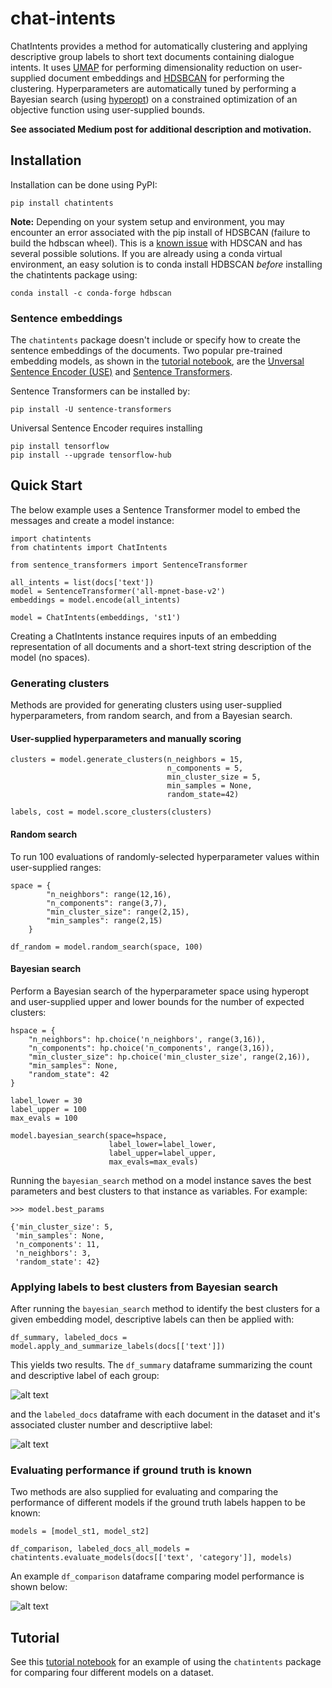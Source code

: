 # chat-intents

ChatIntents provides a method for automatically clustering and applying descriptive group labels to short text documents containing dialogue intents.  It uses [UMAP](https://github.com/lmcinnes/umap) for performing dimensionality reduction on user-supplied document embeddings and [HDSBCAN](https://github.com/scikit-learn-contrib/hdbscan) for performing the clustering. Hyperparameters are automatically tuned by performing a Bayesian search (using [hyperopt](https://github.com/hyperopt/hyperopt)) on a constrained optimization of an objective function using user-supplied bounds.

**See associated Medium post for additional description and motivation.**

## Installation

Installation can be done using PyPI:

```pip install chatintents```

**Note:** Depending on your system setup and environment, you may encounter an error associated with the pip install of HDSBCAN (failure to build the hdbscan wheel). This is a [known issue](https://github.com/scikit-learn-contrib/hdbscan/issues/293) with HDSCAN and has several possible solutions. If you are already using a conda virtual environment, an easy solution is to conda install HDBSCAN *before* installing the chatintents package using:

```conda install -c conda-forge hdbscan```

### Sentence embeddings
The `chatintents` package doesn't include or specify how to create the sentence embeddings of the documents. Two popular pre-trained embedding models, as shown in the [tutorial notebook](https://github.com/dborrelli/chat-intents/blob/main/notebooks/chatintents_tutorial.ipynb), are the [Unversal Sentence Encoder (USE)](https://tfhub.dev/google/universal-sentence-encoder/4) and [Sentence Transformers](https://www.sbert.net/).

Sentence Transformers can be installed by:

```
pip install -U sentence-transformers
```

Universal Sentence Encoder requires installing

```
pip install tensorflow
pip install --upgrade tensorflow-hub
```

## Quick Start
The below example uses a Sentence Transformer model to embed the messages and create a model instance:

```
import chatintents
from chatintents import ChatIntents

from sentence_transformers import SentenceTransformer

all_intents = list(docs['text'])
model = SentenceTransformer('all-mpnet-base-v2')
embeddings = model.encode(all_intents)

model = ChatIntents(embeddings, 'st1')
```

Creating a ChatIntents instance requires inputs of an embedding representation of all documents and a short-text string description of the model (no spaces).

### Generating clusters
Methods are provided for generating clusters using user-supplied hyperparameters, from random search, and from a Bayesian search.

#### User-supplied hyperparameters and manually scoring
```
clusters = model.generate_clusters(n_neighbors = 15, 
                                   n_components = 5, 
                                   min_cluster_size = 5, 
                                   min_samples = None,
                                   random_state=42)

labels, cost = model.score_clusters(clusters)
```

#### Random search
To run 100 evaluations of randomly-selected hyperparameter values within user-supplied ranges:
```
space = {
        "n_neighbors": range(12,16),
        "n_components": range(3,7),
        "min_cluster_size": range(2,15),
        "min_samples": range(2,15)
    }

df_random = model.random_search(space, 100)
```

#### Bayesian search
Perform a Bayesian search of the hyperparameter space using hyperopt and user-supplied upper and lower bounds for the number of expected clusters:
```
hspace = {
    "n_neighbors": hp.choice('n_neighbors', range(3,16)),
    "n_components": hp.choice('n_components', range(3,16)),
    "min_cluster_size": hp.choice('min_cluster_size', range(2,16)),
    "min_samples": None,
    "random_state": 42
}

label_lower = 30
label_upper = 100
max_evals = 100

model.bayesian_search(space=hspace,
                      label_lower=label_lower, 
                      label_upper=label_upper, 
                      max_evals=max_evals)
```
Running the `bayesian_search` method on a model instance saves the best parameters and best clusters to that instance as variables. For example:

```
>>> model.best_params

{'min_cluster_size': 5,
 'min_samples': None,
 'n_components': 11,
 'n_neighbors': 3,
 'random_state': 42}
```

### Applying labels to best clusters from Bayesian search
After running the `bayesian_search` method to identify the best clusters for a given embedding model, descriptive labels can then be applied with:
```
df_summary, labeled_docs = model.apply_and_summarize_labels(docs[['text']])
```
This yields two results. The `df_summary` dataframe summarizing the count and descriptive label of each group:

![alt text](images/table_extracted_labels.png)

and the `labeled_docs` dataframe with each document in the dataset and it's associated cluster number and descriptiive label:

![alt text](images/labeled_docs.png)

### Evaluating performance if ground truth is known
Two methods are also supplied for evaluating and comparing the performance of different models if the ground truth labels happen to be known:

```
models = [model_st1, model_st2]

df_comparison, labeled_docs_all_models = chatintents.evaluate_models(docs[['text', 'category']], models)
```
An example `df_comparison` dataframe comparing model performance is shown below:

![alt text](images/results_comparison.png)

## Tutorial
See this [tutorial notebook](https://github.com/dborrelli/chat-intents/blob/main/notebooks/chatintents_tutorial.ipynb) for an example of using the `chatintents` package for comparing four different models on a dataset.